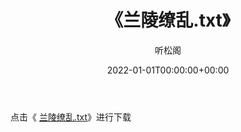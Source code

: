 ﻿---
title:  《兰陵缭乱.txt》
date:   2022-01-01T00:00:00+00:00
author: 听松阁
layout: post
permalink: /兰陵缭乱/
categories: 小说
tags: [小说]
---

点击《 [兰陵缭乱.txt](http://img.660000.xyz/bookstukust/book/bntxt/10/兰陵缭乱.txt)》进行下载